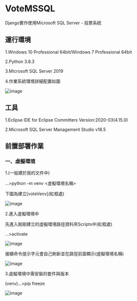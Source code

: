 # VoteMSSQL

<p>Django實作使用Microsoft SQL Server - 投票系統</p>

## 運行環境  
<p>1.Windows 10 Professional 64bit/Windows 7 Professional 64bit</p>
<p>2.Python 3.8.3</p>
<p>3.Microsoft SQL Server 2019</p>
<p>4.作業系統環境詳細配置如圖</p>

![image](https://github.com/qweasd7485/VoteMSSQL/blob/master/Pictures/OS環境配置圖.PNG)

## 工具
<p>1.Eclipse IDE for Eclipse Committers Version:2020-03(4.15.0) </p>
<p>2.Microsoft SQL Server Management Studio v18.5 </p>
<p></p>
<p></p>

## 前置部署作業 

### 一、虛擬環境
<p>1.(一般建於我的文件中)</p>

...>python -m venv <虛擬環境名稱>

<p>下圖為建立[voteVenv](紅框處)</p>

![image](https://github.com/qweasd7485/VoteMSSQL/blob/master/Pictures/VirtualenvCreate.PNG)

<p>2.進入虛擬環境中</p>
<p>先進入剛剛建立的虛擬環境路徑資料夾Scripts中(紅框處)</p>

...>activate

![image](https://github.com/qweasd7485/VoteMSSQL/blob/master/Pictures/VenvEntry.png)

<p>接續命令提示字元會自己刷新並在路徑前面顯示(虛擬環境名稱)</p>

![image](https://github.com/qweasd7485/VoteMSSQL/blob/master/Pictures/VirtalenvEntrySuccess.png)

<p>3.虛擬環境中需安裝的套件與版本</p>

(venv)...>pip freeze

![image](https://github.com/qweasd7485/VoteMSSQL/blob/master/Pictures/Venvpipfreeze.png)

